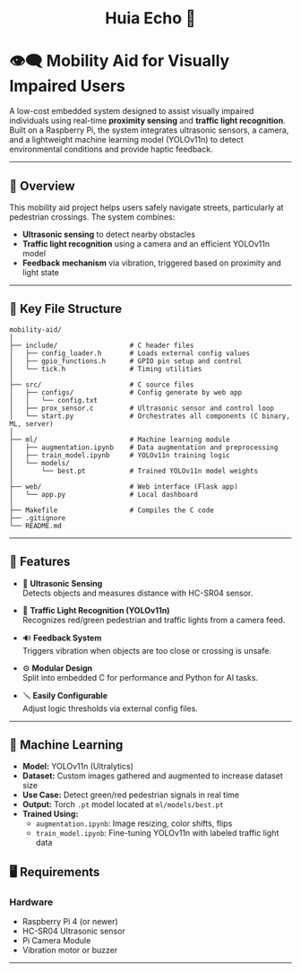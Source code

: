 <h1 align="center">Huia Echo 🐸</h1>

# 👁️‍🗨️ Mobility Aid for Visually Impaired Users

A low-cost embedded system designed to assist visually impaired individuals using real-time **proximity sensing** and **traffic light recognition**. Built on a Raspberry Pi, the system integrates ultrasonic sensors, a camera, and a lightweight machine learning model (YOLOv11n) to detect environmental conditions and provide haptic feedback.

---

## 📌 Overview

This mobility aid project helps users safely navigate streets, particularly at pedestrian crossings. The system combines:

- **Ultrasonic sensing** to detect nearby obstacles
- **Traffic light recognition** using a camera and an efficient YOLOv11n model
- **Feedback mechanism** via vibration, triggered based on proximity and light state

---

## 📁 Key File Structure

```
mobility-aid/
│
├── include/                  # C header files
│   ├── config_loader.h       # Loads external config values
│   ├── gpio_functions.h      # GPIO pin setup and control
│   └── tick.h                # Timing utilities
│
├── src/                      # C source files
│   ├── configs/              # Config generate by web app
│   │   └── config.txt
│   ├── prox_sensor.c         # Ultrasonic sensor and control loop
│   └── start.py              # Orchestrates all components (C binary, ML, server)               
│
├── ml/                       # Machine learning module
│   ├── augmentation.ipynb    # Data augmentation and preprocessing
│   ├── train_model.ipynb     # YOLOv11n training logic
│   └── models/
│       └── best.pt           # Trained YOLOv11n model weights
│
├── web/                      # Web interface (Flask app)
│   └── app.py                # Local dashboard
│
├── Makefile                  # Compiles the C code
├── .gitignore
└── README.md                 
```

---

## 🚀 Features

- 📡 **Ultrasonic Sensing**  
  Detects objects and measures distance with HC-SR04 sensor.

- 🧠 **Traffic Light Recognition (YOLOv11n)**  
  Recognizes red/green pedestrian and traffic lights from a camera feed.

- 🔊 **Feedback System**  
  Triggers vibration when objects are too close or crossing is unsafe.

- ⚙️ **Modular Design**  
  Split into embedded C for performance and Python for AI tasks.

- 🪛 **Easily Configurable**  
  Adjust logic thresholds via external config files.

---

## 🧠 Machine Learning

- **Model:** YOLOv11n (Ultralytics)
- **Dataset:** Custom images gathered and augmented to increase dataset size
- **Use Case:** Detect green/red pedestrian signals in real time
- **Output:** Torch `.pt` model located at `ml/models/best.pt`
- **Trained Using:**  
  - `augmentation.ipynb`: Image resizing, color shifts, flips  
  - `train_model.ipynb`: Fine-tuning YOLOv11n with labeled traffic light data

## 🖥️ Requirements

### Hardware

- Raspberry Pi 4 (or newer)
- HC-SR04 Ultrasonic sensor
- Pi Camera Module
- Vibration motor or buzzer

---
